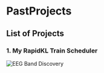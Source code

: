 # PastProjects

## List of Projects

### 1. My RapidKL Train Scheduler
![EEG Band Discovery](/Images/MyRapidKL_Train_Scheduler.png)
